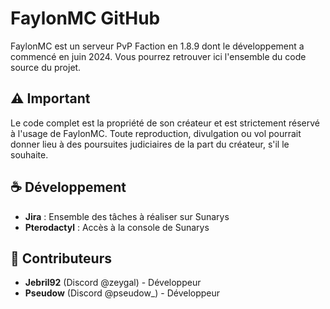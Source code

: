 # FaylonMC GitHub

FaylonMC est un serveur PvP Faction en 1.8.9 dont le développement a commencé en juin 2024. Vous pourrez retrouver ici l'ensemble du code source du projet.

## ⚠️ Important
Le code complet est la propriété de son créateur et est strictement réservé à l'usage de FaylonMC.
Toute reproduction, divulgation ou vol pourrait donner lieu à des poursuites judiciaires de la part du créateur, s'il le souhaite.

## ☕ Développement
- **Jira** : Ensemble des tâches à réaliser sur Sunarys
- **Pterodactyl** : Accès à la console de Sunarys

## 👀 Contributeurs
- **Jebril92** (Discord @zeygal) - Développeur
- **Pseudow** (Discord @pseudow_) - Développeur

